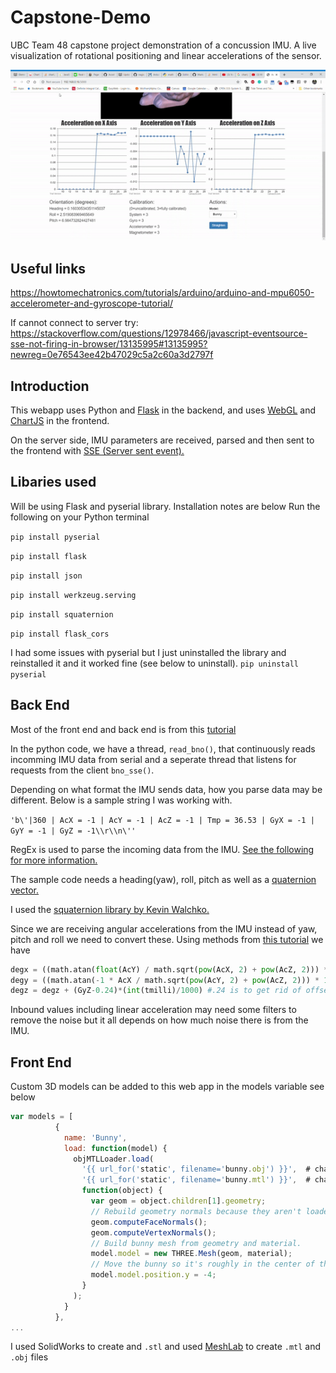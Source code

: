 # Capstone-Demo
UBC Team 48 capstone project demonstration of a concussion IMU.
A live visualization of rotational positioning and linear accelerations of the sensor.

![alt text](https://github.com/lisali42/Capstone-Demo/blob/master/ezgif-2-8c7803fcfd3e.gif)

## Useful links
https://howtomechatronics.com/tutorials/arduino/arduino-and-mpu6050-accelerometer-and-gyroscope-tutorial/

If cannot connect to server try: https://stackoverflow.com/questions/12978466/javascript-eventsource-sse-not-firing-in-browser/13135995#13135995?newreg=0e76543ee42b47029c5a2c60a3d2797f

## Introduction

This webapp uses Python and [Flask](https://www.fullstackpython.com/flask.html) in the backend, and uses [WebGL](https://developer.mozilla.org/en-US/docs/Web/API/WebGL_API) and [ChartJS](https://www.chartjs.org/) in the frontend.

On the server side, IMU parameters are received, parsed and then sent to the frontend with [SSE (Server sent event).](https://en.wikipedia.org/wiki/Server-sent_events)

Libaries used
------
Will be using Flask and pyserial library. Installation notes are below
Run the following on your Python terminal

`pip install pyserial`

`pip install flask`

`pip install json`

`pip install werkzeug.serving`

`pip install squaternion`

`pip install flask_cors`

I had some issues with pyserial but I just uninstalled the library and reinstalled it and it worked fine (see below to uninstall).
`pip uninstall pyserial`

## Back End

Most of the front end and back end is from this [tutorial](https://learn.adafruit.com/bno055-absolute-orientation-sensor-with-raspberry-pi-and-beaglebone-black/hardware)

In the python code, we have a thread, `read_bno()`, that continuously reads incomming IMU data from serial and a seperate thread that listens for requests from the client `bno_sse()`.

Depending on what format the IMU sends data, how you parse data may be different. Below is a sample string I was working with.

`'b\'|360 | AcX = -1 | AcY = -1 | AcZ = -1 | Tmp = 36.53 | GyX = -1 | GyY = -1 | GyZ = -1\\r\\n\''`

RegEx is used to parse the incoming data from the IMU. [See the following for more information.](https://www.w3schools.com/python/python_regex.asp)

The sample code needs a heading(yaw), roll, pitch as well as a [quaternion vector.](https://www.youtube.com/watch?v=zjMuIxRvygQ)

I used the [squaternion library by Kevin Walchko.](https://pypi.org/project/squaternion/)

Since we are receiving angular accelerations from the IMU instead of yaw, pitch and roll we need to convert these. Using methods from [this tutorial](https://howtomechatronics.com/tutorials/arduino/arduino-and-mpu6050-accelerometer-and-gyroscope-tutorial/) we have
````python
degx = ((math.atan(float(AcY) / math.sqrt(pow(AcX, 2) + pow(AcZ, 2))) * 180 / math.pi)-.58)*0.04 + (degx + (GyX-6.8) * (int(tmilli)/1000))*.96 # -.58 is to get rid of offset
degy = ((math.atan(-1 * AcX / math.sqrt(pow(AcY, 2) + pow(AcZ, 2))) * 180 / math.pi)+1.58)*0.04 + (degy + (GyY-2.5) * (int(tmilli)/1000))*.96 #+1.58 is to get rid of offset
degz = degz + (GyZ-0.24)*(int(tmilli)/1000) #.24 is to get rid of offset
````
Inbound values including linear acceleration may need some filters to remove the noise but it all depends on how much noise there is from the IMU.

## Front End

Custom 3D models can be added to this web app in the models variable see below
````javascript
var models = [
          {
            name: 'Bunny',
            load: function(model) {
              objMTLLoader.load(
                '{{ url_for('static', filename='bunny.obj') }}',  # change this to name of your 3D model
                '{{ url_for('static', filename='bunny.mtl') }}',  # change this to the name of your 3D model texture file
                function(object) {
                  var geom = object.children[1].geometry;
                  // Rebuild geometry normals because they aren't loaded properly.
                  geom.computeFaceNormals();
                  geom.computeVertexNormals();
                  // Build bunny mesh from geometry and material.
                  model.model = new THREE.Mesh(geom, material);
                  // Move the bunny so it's roughly in the center of the screen.
                  model.model.position.y = -4;
                }
              );
            }
          },
...
````
I used SolidWorks to create and `.stl` and used [MeshLab](http://www.meshlab.net/) to create `.mtl` and `.obj` files
